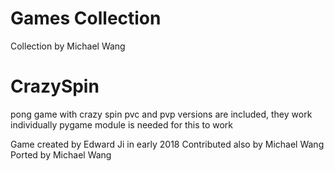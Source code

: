 # Games Collection

Collection by Michael Wang

# CrazySpin

pong game with crazy spin
pvc and pvp versions are included, they work individually
pygame module is needed for this to work

Game created by Edward Ji in early 2018
Contributed also by Michael Wang
Ported by Michael Wang
